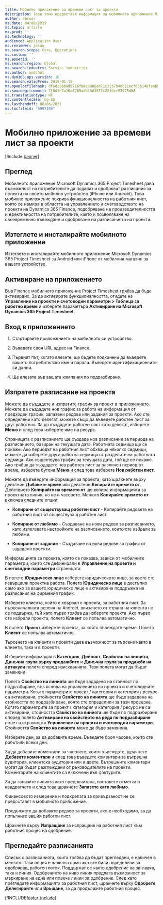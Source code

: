 ```yaml
---
title: Мобилно приложение за времеви лист за проекти
description: Тази тема предоставя информация за мобилното приложение Microsoft Dynamics 365 Project Timesheet. Мобилното приложение Project Timesheet дава възможност на потребителите да подават и одобряват разписания за проекти на своето мобилно устройство.
author: abruer
ms.date: 04/08/2019
ms.topic: article
ms.prod: ''
ms.technology: ''
audience: Application User
ms.reviewer: josaw
ms.search.scope: Core, Operations
ms.custom: ''
ms.assetid: ''
ms.search.region: Global
ms.search.industry: Service industries
ms.author: andchoi
ms.dyn365.ops.version: 10
ms.search.validFrom: 2019-01-15
ms.openlocfilehash: df6d286b6d5716fb0ea908ed71c2257b4db21ecfd35148fea65dfd96e058ac9a
ms.sourcegitcommit: 7f8d1e7a16af769adb43d1877c28fdce53975db8
ms.translationtype: HT
ms.contentlocale: bg-BG
ms.lasthandoff: 08/06/2021
ms.locfileid: "6997188"
---
```

# <a name="project-timesheet-mobile-application"></a>Мобилно приложение за времеви лист за проекти

[!include [banner](../includes/banner.md)]

## <a name="overview"></a>Преглед

Мобилното приложение Microsoft Dynamics 365 Project Timesheet дава възможност на потребителите да подават и одобряват разписания за проекти на своето мобилно устройство (iPhone или Android). Това мобилно приложение покрива функционалността на работния лист, която се намира в областта на управлението и счетоводството на проекти на Dynamics 365 Finance, подобряване на производителността и ефективността на потребителите, както и позволяване на своевременно въвеждане и одобряване на разписанията на проекти.

## <a name="download-and-install-the-mobile-app"></a>Изтеглете и инсталирайте мобилното приложение

Изтеглете и инсталирайте мобилното приложение Microsoft Dynamics 365 Project Timesheet за Android или iPhone от мобилния магазин за вашето устройство.

## <a name="enable-the-app"></a>Активиране на приложението 

Във Finance мобилното приложение Project Timesheet трябва да бъде активирано. За да активирате функционалността, отидете на **Управление на проекти и счетоводни параметри \> Таблица за работно време** и изберете параметъра **Активиране на Microsoft Dynamics 365 Project Timesheet**.

## <a name="sign-in-to-the-app"></a>Вход в приложението

1.  Стартирайте приложението на мобилното си устройство.

2.  Въведете своя URL адрес на Finance.

3.  Първият път, когато влезете, ще бъдете подканени да въведете вашето потребителско име и парола. Въведете идентификационните си данни.

4.  Ще влезете във вашата компания по подразбиране.

## <a name="submit-a-project-timesheet"></a>Изпратете разписание на проекта

Можете да създадете и изпратите график за проект в приложението. Можете да създадете нов график за работа на информация от предходен график, запазени редове или задания за проекти. Ако сте определени като делегат, можете също да въведете работен лист за друг работник. За да създадете работен лист като делегат, изберете **Меню** и след това изберете име на ресурс.

Страницата с разписанието ще създаде нов разписание за периода на разписанието, базиран на текущата дата. Работната седмица ще се покаже. Ако периодът на работния лист обхваща няколко седмици, можете да изберете друга работна седмица от разделите на работната седмица.
Ако съществува график за текущата дата, той ще се покаже. Ако трябва да създадете нов работен лист за различен период от време, изберете бутона **Меню** и след това изберете **Нов работен лист**.

Можете да въведете информация за проекта, като щракнете върху действие **Добавете време** или действие **Копирайте времето от**. Действието **Копирайте на времето от** ще копира информацията за проектната линия, но не и часовете. Менюто **Копирайте времето от** включва следните опции:

- **Копиране от съществуващ работен лист** - Копирайте редовете на работния лист от съществуващ работен лист.

- **Копиране от любимо** - Създаване на нови редове за разписанието, като използвате настройките на разписанието, които сте избрали за любими.

- **Копиране от задание** - Създаване на нови редове за график от зададени проекти.

Информацията за проекта, която се показва, зависи от мобилните параметри, които сте дефинирали в **Управление на проекти и счетоводни параметри** страницата.

В полето **Юридическо лице** изберете юридическото лице, за което сте извършили проектна работа. Полето **Юридическо лице** е достъпно само ако за вашето юридическо лице е активирана поддръжка на разписания на фирмения график.

Изберете клиента, който е свързан с проекта, за работния лист. За първоначалната версия на Android, влизането от страна на клиента не се поддържа, тъй като първо трябва да изберете проекта. Ако първо сте избрали проекта, полето **Клиент** се попълва автоматично.

В полето **Проект** изберете проекта, за който въвеждате време. Полето **Клиент** се попълва автоматично.

Търсенето на клиенти и проекти дава възможност за търсене както в клиенти, така и в проекти.

Изберете информация в **Категория**, **Дейност**, **Свойство на линията**, **Данъчна група върху продажбите** и **Данъчна група за продажби на артикули** полета според изискванията. Тези полета могат да бъдат заменени.

Полето **Свойство на линията** ще бъде зададено на стойност по подразбиране, въз основа на управлението на проекта и счетоводните параметри. Когато параметрите проект / категория и категория / ресурс са активирани, стойността **Свойство на линията** ще бъде зададена на стойността по подразбиране, която сте определили за тази проверка. Когато параметрите за проект / категория и категория / ресурс не са активирани, стойността **Свойство на линията** ще бъде по подразбиране според полето **Активиране на свойството на реда по подразбиране** поле на страницата **Управление на проекти и счетоводни параметри**. Стойността **Свойство на линията** може да бъде заменена.

Изберете ден, за да добавите време. Въведете броя часове, които сте работили всеки ден.

За да добавите коментари за часовете, които въвеждате, щракнете **Добавете коментари** и след това въведете коментари за вътрешна аудитория, клиентска аудитория или и двете.
Вътрешните коментари могат да бъдат разглеждани от ръководителите на проекти. Коментарите на клиентите са включени във фактурите.

За да запазите линията като предпочитана, поставете отметка в квадратчето и след това щракнете **Запазете като любимо**.

Финансовото измерение и подкрепата за привързаност не се предоставят в мобилното приложение.

Продължете да добавяте редове за проекти, ако е необходимо, за да попълните вашия работен лист.

Щракнете върху **Изпращане** за изпращане на работния лист към работния процес на одобрение.

## <a name="review-timesheets"></a>Прегледайте разписанията

Списък с разписанията, които трябва да бъдат прегледани, е наличен в менюто. Тази опция е налична само ако сте били определени за одобряващ работен поток. Поддържат се както одобрение на заглавка, така и линия. Одобрението на ниво линия предлага възможност за маркиране на една или повече линии за одобрение. След като прегледате информацията за работния лист, щракнете върху **Одобрете**, **Делегирайте** или **Връщане**, за да продължите работния процес.


[!INCLUDE[footer-include](../includes/footer-banner.md)]
